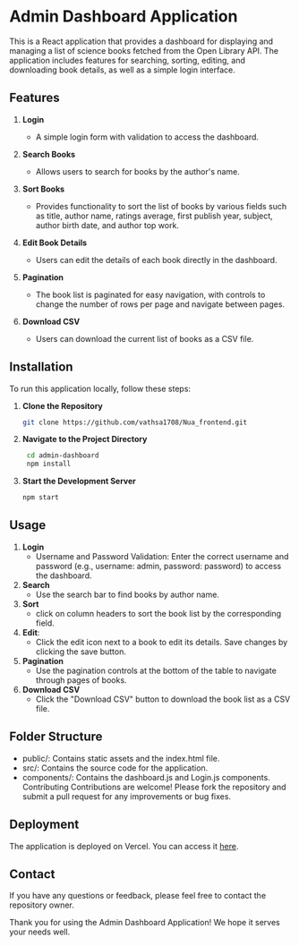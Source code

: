 # Admin Dashboard Application

This is a React application that provides a dashboard for displaying and managing a list of science books fetched from the Open Library API. The application includes features for searching, sorting, editing, and downloading book details, as well as a simple login interface.

## Features

1. **Login**
   - A simple login form with validation to access the dashboard.

2. **Search Books**
   - Allows users to search for books by the author's name.
   
3. **Sort Books**
   - Provides functionality to sort the list of books by various fields such as title, author name, ratings average, first publish year, subject, author birth date, and author top work.
   
4. **Edit Book Details**
   - Users can edit the details of each book directly in the dashboard.
   
5. **Pagination**
   - The book list is paginated for easy navigation, with controls to change the number of rows per page and navigate between pages.
   
6. **Download CSV**
   - Users can download the current list of books as a CSV file.
   


## Installation

To run this application locally, follow these steps:

1. **Clone the Repository**
   ```sh
   git clone https://github.com/vathsa1708/Nua_frontend.git
2. **Navigate to the Project Directory**

   ```sh
    cd admin-dashboard
    npm install
3. **Start the Development Server**

    ```sh
    npm start

## Usage
    
   1. **Login**
        - Username and Password Validation: Enter the correct username and password (e.g., username: admin, password: password) to access the dashboard.
   2.  **Search**
        - Use the search bar to find books by author name.
   3.  **Sort**
        - click on column headers to sort the book list by the corresponding field.
   4. **Edit**:
        - Click the edit icon next to a book to edit its details. Save changes by clicking the save button.
   5. **Pagination**
        - Use the pagination controls at the bottom of the table to navigate through pages of books.
   6. **Download CSV**
        - Click the "Download CSV" button to download the book list as a CSV file.

## Folder Structure
   - public/: Contains static assets and the index.html file.
   - src/: Contains the source code for the application.
   - components/: Contains the dashboard.js and Login.js components.
Contributing
Contributions are welcome! Please fork the repository and submit a pull request for any improvements or bug fixes.

## Deployment

The application is deployed on Vercel. You can access it [here](https://nua-frontend-2iyt.vercel.app/).

## Contact
If you have any questions or feedback, please feel free to contact the repository owner.

Thank you for using the Admin Dashboard Application! We hope it serves your needs well.
